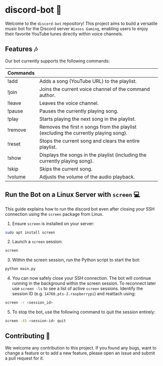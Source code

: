 # discord-bot 🤖

Welcome to the ``discord-bot`` repository!
This project aims to build a versatile music bot for the Discord server ``Wixoss Gaming``, enabling users to enjoy their favorite YouTube tunes directly within voice channels.


## Features 🎶
Our bot currently supports the following commands:

| Commands |                                                                                     |
|:---------|-------------------------------------------------------------------------------------|
| !add     | Adds a song (YouTube URL) to the playlist.                                          |
| !join    | Joins the current voice channel of the command author.                              |
| !leave   | Leaves the voice channel.                                                           |
| !pause   | Pauses the currently playing song.                                                  |
| !play    | Starts playing the next song in the playlist.                                       |
| !remove  | Removes the first n songs from the playlist (excluding the currently playing song). |
| !reset   | Stops the current song and clears the entire playlist.                              |
| !show    | Displays the songs in the playlist (including the currently playing song).          |
| !skip    | Skips the current song.                                                             |
| !volume  | Adjusts the volume of the audio playback.                                           |

## Run the Bot on a Linux Server with ``screen`` 💻
This guide explains how to run the discord bot even after closing your SSH connection using the ``screen`` package from Linux.
1. Ensure ``screen`` is installed on your server:
```bash
sudo apt install screen
```
2. Launch a ``screen`` session: 
```bash
screen
```
3. Within the screen session, run the Python script to start the bot:
```bash
python main.py
```
4. You can now safely close your SSH connection.
The bot will continue running in the background within the screen session.
To reconnect later use `screen -ls` to see a list of active ``screen`` sessions.
Identify the session ID (e.g. ``14760.pts-2.raspberrypi``) and reattach using:
```bash
screen -r <session_id>
```
5. To stop the bot, use the following command to quit the session entirely:
```bash
screen -XS <session-id> quit
```


## Contributing 🔧
We welcome any contribution to this project. If you found any bugs, want to change a feature or to add a new feature, 
please open an issue and submit a pull request for it.